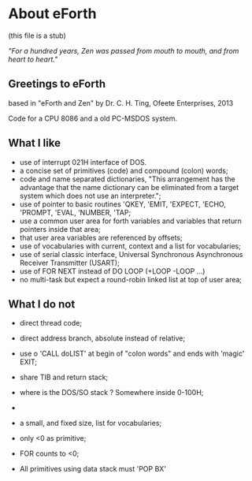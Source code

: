 # About eForth

(this file is a stub)

_"For a hundred years, Zen was passed from mouth to mouth, and from heart to heart."_

## Greetings to eForth

based in "eForth and Zen" by Dr. C. H. Ting, Ofeete Enterprises, 2013

Code for a CPU 8086 and a old PC-MSDOS system.

## What I like

  - use of interrupt 021H interface of DOS.
  - a concise set of primitives (code) and compound (colon) words;
  - code and name separated dictionaries, "This arrangement has the advantage that the name dictionary can be
eliminated from a target system which does not use an interpreter.";
  - use of pointer to basic routines 'QKEY, 'EMIT, 'EXPECT, 'ECHO, 'PROMPT, 'EVAL, 'NUMBER, 'TAP;
  - use a common user area for forth variables and variables that return pointers inside that area;
  - that user area variables are referenced by offsets;
  - use of vocabularies with current, context and a list for vocabularies;
  - use of serial classic interface, Universal Synchronous Asynchronous Receiver Transmitter (USART);
  - use of FOR NEXT instead of DO LOOP (+LOOP -LOOP ...)
  - no multi-task but expect a round-robin linked list at top of user area;

## What I do not 

  - direct thread code;
  
  - direct address branch, absolute instead of relative;
  - use o 'CALL doLIST' at begin of "colon words" and ends with 'magic' EXIT;
  - share TIB and return stack;
  - where is the DOS/SO stack ? Somewhere inside 0-100H;
  - 
  - a small, and fixed size, list for vocabularies;
  - only <0 as primitive;
  - FOR counts to <0;
  - All primitives using data stack must 'POP BX'

##


